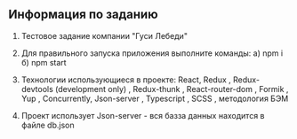 ## Информация по заданию

1. Тестовое задание компании "Гуси Лебеди"

2. Для правильного запуска приложения выполните команды: 
  а) npm i
  б) npm start

3. Технологии использующиеся в проекте: React, Redux , Redux-devtools (development only) , Redux-thunk , React-router-dom , Formik , Yup , Concurrently, Json-server , Typescript , SCSS , методология БЭМ

4. Проект использует Json-server - вся базза данных находится в файле db.json
